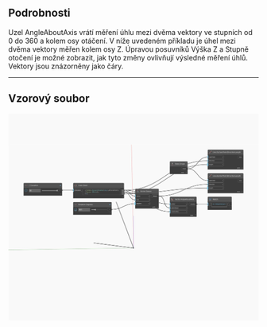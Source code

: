 ## Podrobnosti
Uzel AngleAboutAxis vrátí měření úhlu mezi dvěma vektory ve stupních od 0 do 360 a kolem osy otáčení. V níže uvedeném příkladu je úhel mezi dvěma vektory měřen kolem osy Z. Úpravou posuvníků Výška Z a Stupně otočení je možné zobrazit, jak tyto změny ovlivňují výsledné měření úhlů. Vektory jsou znázorněny jako čáry.
___
## Vzorový soubor

![AngleAboutAxis](./Autodesk.DesignScript.Geometry.Vector.AngleAboutAxis_img.jpg)

